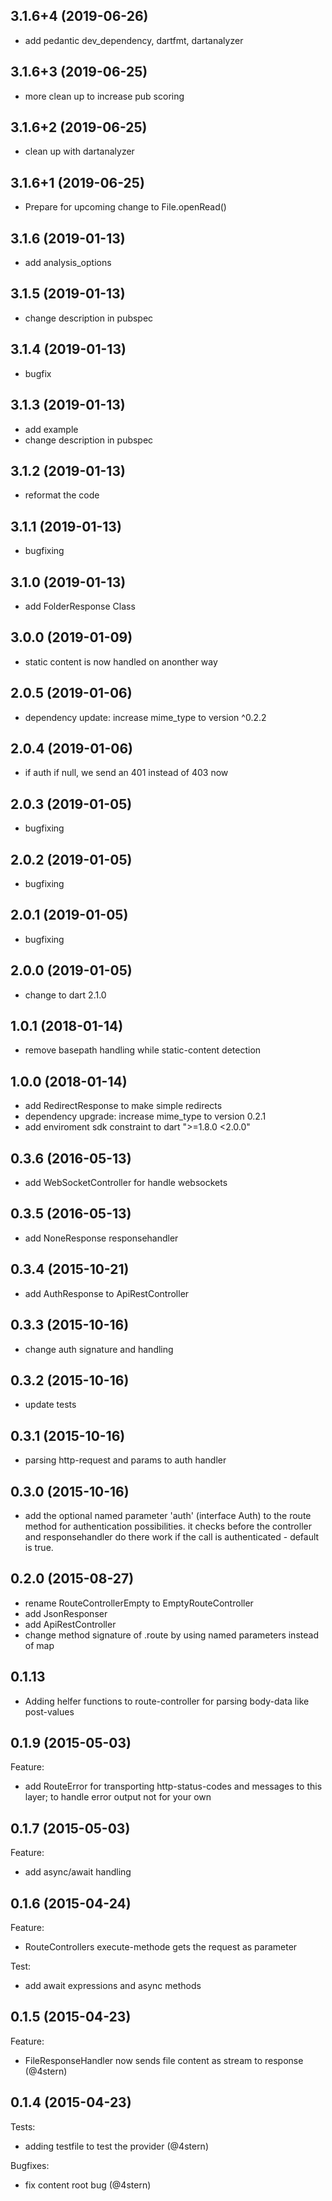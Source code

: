 ## 3.1.6+4 (2019-06-26)
- add pedantic dev_dependency, dartfmt, dartanalyzer

## 3.1.6+3 (2019-06-25)
- more clean up to increase pub scoring

## 3.1.6+2 (2019-06-25)
- clean up with dartanalyzer

## 3.1.6+1 (2019-06-25)
- Prepare for upcoming change to File.openRead()

## 3.1.6 (2019-01-13)
- add analysis_options

## 3.1.5 (2019-01-13)
- change description in pubspec

## 3.1.4 (2019-01-13)
- bugfix

## 3.1.3 (2019-01-13)
- add example
- change description in pubspec

## 3.1.2 (2019-01-13)
- reformat the code

## 3.1.1 (2019-01-13)
- bugfixing

## 3.1.0 (2019-01-13)
- add FolderResponse Class

## 3.0.0 (2019-01-09)
- static content is now handled on anonther way

## 2.0.5 (2019-01-06)
- dependency update: increase mime_type to version ^0.2.2

## 2.0.4 (2019-01-06)
- if auth if null, we send an 401 instead of 403 now

## 2.0.3 (2019-01-05)
- bugfixing

## 2.0.2 (2019-01-05)
- bugfixing

## 2.0.1 (2019-01-05)
- bugfixing

## 2.0.0 (2019-01-05)
- change to dart 2.1.0

## 1.0.1 (2018-01-14)
- remove basepath handling while static-content detection

## 1.0.0 (2018-01-14)
- add RedirectResponse to make simple redirects
- dependency upgrade: increase mime_type to version 0.2.1
- add enviroment sdk constraint to dart ">=1.8.0 <2.0.0"

## 0.3.6 (2016-05-13)
- add WebSocketController for handle websockets

## 0.3.5 (2016-05-13)
- add NoneResponse responsehandler

## 0.3.4 (2015-10-21)
- add AuthResponse to ApiRestController

## 0.3.3 (2015-10-16)
- change auth signature and handling

## 0.3.2 (2015-10-16)
- update tests

## 0.3.1 (2015-10-16)
- parsing http-request and params to auth handler

## 0.3.0 (2015-10-16)
- add the optional named parameter 'auth' (interface Auth) to the route method for authentication possibilities. it checks before the controller and responsehandler do there work if the call is authenticated - default is true.

## 0.2.0 (2015-08-27)
- rename RouteControllerEmpty to EmptyRouteController
- add JsonResponser
- add ApiRestController
- change method signature of .route by using named parameters instead of map

## 0.1.13
- Adding helfer functions to route-controller for parsing body-data like post-values

## 0.1.9 (2015-05-03)
Feature:
- add RouteError for transporting http-status-codes and messages to this layer; to handle error output not for your own

## 0.1.7 (2015-05-03)
Feature:
- add async/await handling

## 0.1.6 (2015-04-24)
Feature:
- RouteControllers execute-methode gets the request as parameter

Test:
- add await expressions and async methods

## 0.1.5 (2015-04-23)
Feature:
 - FileResponseHandler now sends file content as stream to response (@4stern)

## 0.1.4 (2015-04-23)
Tests:
 - adding testfile to test the provider (@4stern)

Bugfixes:
 - fix content root bug (@4stern)
